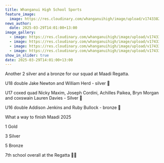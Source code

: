 ```yaml
---
title: Whanganui High School Sports
feature_image:
  image: https://res.cloudinary.com/whanganuihigh/image/upload/v1743382194/News/goldsilverbronze.jpg
news_author:
  date: 2025-03-29T14:01:00+13:00
image_gallery:
  - image: https://res.cloudinary.com/whanganuihigh/image/upload/v1743382916/News/goldsilverbronze1.jpg
  - image: https://res.cloudinary.com/whanganuihigh/image/upload/v1743382916/News/goldsilverbronze3.jpg
  - image: https://res.cloudinary.com/whanganuihigh/image/upload/v1743382916/News/goldsilverbronze4.jpg
  - image: https://res.cloudinary.com/whanganuihigh/image/upload/v1743382917/News/goldsilverbronze2.jpg
show_in_slider: true
date: 2025-03-29T14:01:00+13:00
---
```

Another 2 silver and a bronze for our squad at Maadi Regatta.  

U18 double Jake Newton and William Herd - silver 🥈

U17 coxed quad Nicky Maxim, Joseph Cordini, Achilles Paikea, Bryn Morgan and coxswain Lauren Davies - Silver 🥈

U16 double Addison Jenkins and Ruby Bullock - bronze 🥉

What a way to finish Maadi 2025

1 Gold 

3 Silver 

5 Bronze 

7th school overall at the Regatta 💚💛
